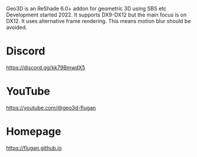 Geo3D is an ReShade 6.0+ addon for geometric 3D using SBS etc
Development started 2022.
It supports DX9-DX12 but the main focus is on DX12.
It uses alternative frame rendering.
This means motion blur should be avoided.

# Discord
https://discord.gg/kk79BmwdX5

# YouTube
https://youtube.com/@geo3d-flugan

# Homepage
https://flugan.github.io
